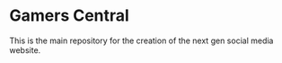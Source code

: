 # Gamers Central
This is the main repository for the creation of the next gen social media website.
